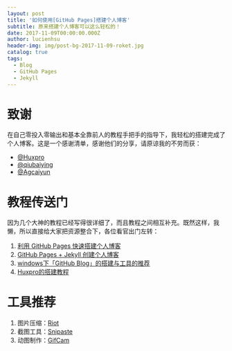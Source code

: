 ```yaml
---
layout: post
title: '如何使用[GitHub Pages]搭建个人博客'
subtitle: 原来搭建个人博客可以这么轻松的！
date: 2017-11-09T00:00:00.000Z
author: lucienhsu
header-img: img/post-bg-2017-11-09-roket.jpg
catalog: true
tags:
  - Blog
  - GitHub Pages
  - Jekyll
---
```


# 致谢

在自己零投入零输出和基本全靠前人的教程手把手的指导下，我轻松的搭建完成了个人博客。这是一个感谢清单，感谢他们的分享，请原谅我的不劳而获：

- [@Huxpro](https://github.com/huxpro)
- [@qiubaiying](https://github.com/qiubaiying)
- [@Agcaiyun](https://github.com/Agcaiyun)

# 教程传送门

因为几个大神的教程已经写得很详细了，而且教程之间相互补充。既然这样，我懒，所以直接给大家把资源整合下，各位看官出门左转：

1. [利用 GitHub Pages 快速搭建个人博客](http://www.jianshu.com/p/e68fba58f75c)
2. [GitHub Pages + Jekyll 创建个人博客](http://www.jianshu.com/p/9535334ffd54)
3. [windows下「GitHub Blog」的搭建与工具的推荐](https://www.zybuluo.com/ancientwood/note/891245)
4. [Huxpro的搭建教程](https://github.com/Huxpro/huxpro.github.io)

# 工具推荐

1. 图片压缩：[Riot](http://luci.criosweb.ro/riot/)
2. 截图工具：[Snipaste](https://www.snipaste.com/)
3. 动图制作：[GifCam](http://blog.bahraniapps.com/gifcam/)
